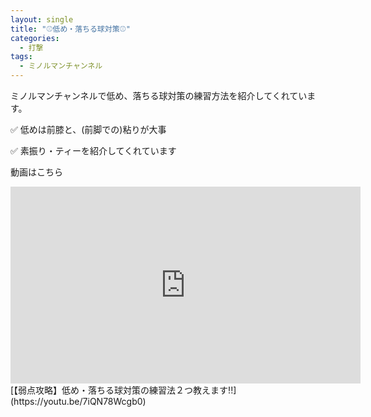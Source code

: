 ```yaml
---
layout: single
title: "⚾️低め・落ちる球対策⚾️"
categories:
  - 打撃
tags:
  - ミノルマンチャンネル
---
```


ミノルマンチャンネルで低め、落ちる球対策の練習方法を紹介してくれています。

✅ 低めは前膝と、(前脚での)粘りが大事

✅ 素振り・ティーを紹介してくれています

動画はこちら
<iframe width="560" height="315" src="https://youtu.be/7iQN78Wcgb0" frameborder="0" allow="accelerometer; autoplay; encrypted-media; gyroscope; picture-in-picture" allowfullscreen></iframe>
[【弱点攻略】低め・落ちる球対策の練習法２つ教えます!!](https://youtu.be/7iQN78Wcgb0)